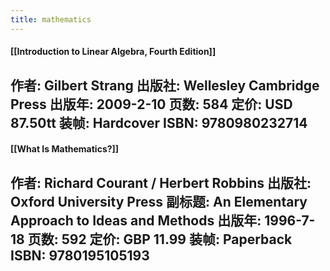 ```yaml
---
title: mathematics
---
```


#### [[Introduction to Linear Algebra, Fourth Edition]]

作者: Gilbert Strang
出版社: Wellesley Cambridge Press
出版年: 2009-2-10
页数: 584
定价: USD 87.50tt
装帧: Hardcover
ISBN: 9780980232714
-----
#### [[What Is Mathematics?]]

作者: Richard Courant / Herbert Robbins
出版社: Oxford University Press
副标题: An Elementary Approach to Ideas and Methods
出版年: 1996-7-18
页数: 592
定价: GBP 11.99
装帧: Paperback
ISBN: 9780195105193
----
